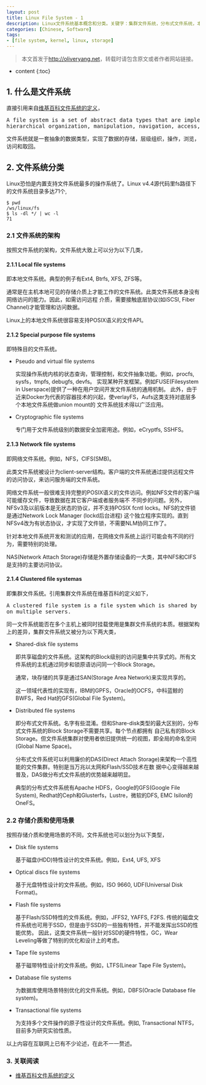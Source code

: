 ```yaml
---
layout: post
title: Linux File System - 1
description: Linux文件系统基本概念和分类。关键字：集群文件系统，分布式文件系统，本地文件系统，特殊目的文件系统，Linux内核，文件系统架构。
categories: [Chinese, Software] 
tags:
- [file system, kernel, linux, storage]
---
```


>本文首发于<http://oliveryang.net>，转载时请包含原文或者作者网站链接。

* content
{:toc}

## 1. 什么是文件系统

直接引用来自[维基百科文件系统的定义](http://en.wikipedia.org/wiki/Filesystem)，

<pre>A file system is a set of abstract data types that are implemented for the storage,
hierarchical organization, manipulation, navigation, access, and retrieval of data.</pre>

文件系统就是一套抽象的数据类型，实现了数据的存储，层级组织，操作，浏览，访问和取回。

## 2. 文件系统分类

Linux恐怕是内置支持文件系统最多的操作系统了。Linux v4.4源代码里fs路径下的文件系统目录多达71个,

	$ pwd
	/ws/linux/fs
	$ ls -dl */ | wc -l
	71

### 2.1 文件系统的架构

按照文件系统的架构，文件系统大致上可以分为以下几类，

#### 2.1.1 Local file systems

即本地文件系统。典型的例子有Ext4, Btrfs, XFS, ZFS等。

通常是在主机本地可见的存储介质上才能工作的文件系统。此类文件系统本身没有网络访问的能力。因此，如需访问远程
介质，需要接触底层协议(如iSCSI, Fiber Channel)才能管理和访问数据。

Linux上的本地文件系统很容易支持POSIX语义的文件API。


#### 2.1.2 Special purpose file systems

即特殊目的文件系统。

- Pseudo and virtual file systems

  实现操作系统内核的状态查询，管理控制，和文件抽象功能。例如，procfs, sysfs，tmpfs, debugfs, devfs。
  实现某种开发框架。例如FUSE(Filesystem in Userspace)提供了一种在用户空间开发文件系统的通用机制。
  此外，由于近来Docker为代表的容器技术的兴起，使verlayFS，Aufs这类支持对底层多个本地文件系统做union mount的
  文件系统技术得以广泛应用。

- Cryptographic file systems
	
  专门用于文件系统级别的数据安全加密用途。例如，eCryptfs, SSHFS。

#### 2.1.3 Network file systems

即网络文件系统。例如，NFS，CIFS(SMB)。

此类文件系统被设计为client-server结构。客户端的文件系统通过提供远程文件的访问协议，来访问服务端的文件系统。

网络文件系统一般很难支持完整的POSIX语义的文件访问。例如NFS文件的客户端可能缓存文件，导致数据在其它客户端或者服务端不
不同步的问题。另外，NFSv3及以前版本是无状态的协议，并不支持POSIX fcntl locks。NFS的文件锁是通过Network Lock Manager
(lockd后台进程) 这个独立程序实现的。直到NFSv4改为有状态协议，才实现了文件锁，不需要NLM协同工作了。

针对本地文件系统开发和测试的应用，在网络文件系统上运行可能会有不同的行为，需要特别的处理。

NAS(Network Attach Storage)存储是外置存储设备的一大类，其中NFS和CIFS是支持的主要访问协议。

#### 2.1.4 Clustered file systemas

即集群文件系统。引用集群文件系统在维基百科的定义如下，

<pre>A clustered file system is a file system which is shared by being simultaneously mounted
on multiple servers.</pre>

同一文件系统能否在多个主机上被同时挂载使用是集群文件系统的本质。根据架构上的差异，集群文件系统又被分为以下两大类，

- Shared-disk file systems

  即共享磁盘的文件系统。这架构的Block级别的访问是集中共享式的。所有文件系统的主机通过同步和锁原语访问同一个Block Storage。

  通常，块存储的共享是通过SAN(Storage Area Network)来实现共享的。

  这一领域代表性的实现有，IBM的GPFS，Oracle的OCFS，中科蓝鲸的BWFS，Red Hat的GFS(Global File System)。

- Distributed file systems

  即分布式文件系统。名字有些混淆。但和Share-disk类型的最大区别的，分布式文件系统的Block Storage不需要共享。每个节点都拥有
  自己私有的Block Storage。但文件系统集群对使用者依旧提供统一的视图，即全局的命名空间(Global Name Space)。

  分布式文件系统可以利用廉价的DAS(Direct Attach Storage)来架构一个高性能的文件集群。特别是当万兆以太网和Flash/SSD技术在数
  据中心变得越来越普及，DAS做分布式文件系统的优势越来越明显。

  典型的分布式文件系统有Apache HDFS，Google的GFS(Google File System), Redhat的Ceph和Glusterfs，Lustre，微软的DFS,
  EMC Isilon的OneFS。

### 2.2 存储介质和使用场景

按照存储介质和使用场景的不同，文件系统也可以划分为以下类型，

* Disk file systems

  基于磁盘(HDD)特性设计的文件系统。例如，Ext4, UFS, XFS 

* Optical discs file systems

  基于光盘特性设计的文件系统。例如，ISO 9660, UDF(Universal Disk Format)。

* Flash file systems

  基于Flash/SSD特性的文件系统。例如，JFFS2, YAFFS, F2FS.
  传统的磁盘文件系统也可用于SSD，但是由于SSD的一些独有特性，并不能发挥出SSD的性能优势。
  因此，这类文件系统一般针对SSD的硬件特性，GC，Wear Leveling等做了特别的优化和设计上的考虑。

* Tape file systems

  基于磁带特性设计的文件系统。例如，LTFS(Linear Tape File System)。

* Database file systems

  为数据库使用场景特别优化的文件系统。例如，DBFS(Oracle Database file system)。

* Transactional file systems

  为支持多个文件操作的原子性设计的文件系统。例如, Transactional NTFS，目前多为研究实验性质。
	
以上内容在互联网上已有不少论述，在此不一一赘述。

### 3. 关联阅读

* [维基百科文件系统的定义](http://en.wikipedia.org/wiki/Filesystem)
